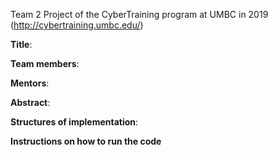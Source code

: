 Team 2 Project of the CyberTraining program at UMBC in 2019 (http://cybertraining.umbc.edu/)

**Title**:

**Team members**: 

**Mentors**: 

**Abstract**:

**Structures of implementation**:

**Instructions on how to run the code**
